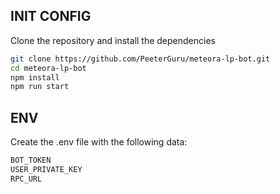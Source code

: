 ## INIT CONFIG

Clone the repository and install the dependencies

```bash
git clone https://github.com/PeeterGuru/meteora-lp-bot.git
cd meteora-lp-bot
npm install
npm run start
```

## ENV

Create the .env file with the following data:

```bash
BOT_TOKEN
USER_PRIVATE_KEY
RPC_URL
```
